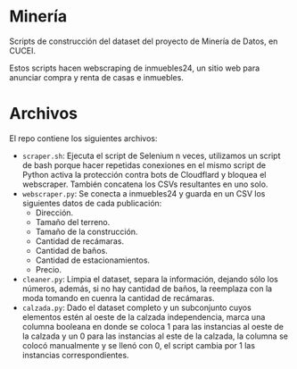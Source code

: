 # Minería
Scripts de construcción del dataset del proyecto de Minería de Datos, en CUCEI.

Estos scripts hacen webscraping de inmuebles24, un sitio web para anunciar compra y renta de casas e inmuebles.

# Archivos

El repo contiene los siguientes archivos:
- `scraper.sh`: Ejecuta el script de Selenium n veces, utilizamos un script de bash porque hacer repetidas conexiones en el mismo script de Python
activa la protección contra bots de Cloudflard y bloquea el webscraper. También concatena los CSVs resultantes en uno solo.
- `webscraper.py`: Se conecta a inmuebles24 y guarda en un CSV los siguientes datos de cada publicación:
  - Dirección.
  - Tamaño del terreno.
  - Tamaño de la construcción.
  - Cantidad de recámaras.
  - Cantidad de baños.
  - Cantidad de estacionamientos.
  - Precio.
- `cleaner.py`: Limpia el dataset, separa la información, dejando sólo los números, además, si no hay cantidad de baños, la reemplaza con la moda tomando
en cuenra la cantidad de recámaras.
- `calzada.py`: Dado el dataset completo y un subconjunto cuyos elementos estén al oeste de la calzada independencia, marca una columna booleana en
donde se coloca 1 para las instancias al oeste de la calzada y un 0 para las instancias al este de la calzada, la columna se colocó manualmente y se
llenó con 0, el script cambia por 1 las instancias correspondientes.

